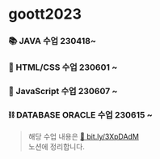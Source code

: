 # goott2023
### 📚 JAVA 수업 230418~
### 🎨 HTML/CSS 수업 230601 ~
### 🧶 JavaScript 수업 230607 ~
### ⛓ DATABASE ORACLE 수업 230615 ~
> 해당 수업 내용은 <a href="https://bit.ly/3XpDAdM" target="_blank">🔗 bit.ly/3XpDAdM </a><br/>
> 노션에 정리합니다.<br/>


